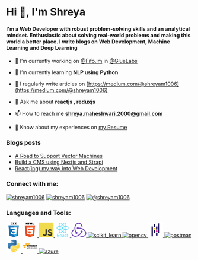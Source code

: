 <h1 >Hi 👋, I'm Shreya</h1>
<h4 >I'm a Web Developer with robust problem-solving skills and an analytical mindset. Enthusiastic about solving real-world problems and making this world a better place. I write blogs on Web Development, Machine Learning and Deep Learning </h4>

- 🔭 I’m currently working on [@Fifo.im](https://fifo.im/home) in [@GlueLabs](https://www.gluelabs.com)

- 🌱 I’m currently learning **NLP using Python**

- 📝 I regularly write articles on [https://medium.com/@shreyam1006](https://medium.com/@shreyam1006)

- 💬 Ask me about **reactjs , reduxjs**

- 📫 How to reach me **shreya.maheshwari.2000@gmail.com**

- 📄 Know about my experiences on [my Resume](https://drive.google.com/file/d/1oN0fziu2LaINLgH8ygOfbxQAK5Inule7/view?usp=sharing)

### Blogs posts
<!-- BLOG-POST-LIST:START -->
- [A Road to Support Vector Machines](https://medium.com/@shreyam1006/a-road-to-support-vector-machines-bfb22727c2d4)
- [Build a CMS using Nextjs and Strapi](https://medium.com/@shreyam1006/build-a-cms-using-strapi-and-next-js-2ac1ba4ce1ff)
- [React(ing) my way into Web Development](https://medium.com/@shreyam1006/react-ing-my-way-into-web-development-fe0bebd5cc46)
<!-- BLOG-POST-LIST:END -->

<h3 align="left">Connect with me:</h3>
<p align="left">
<a href="https://twitter.com/shreyam1006" target="blank"><img align="center" src="https://raw.githubusercontent.com/rahuldkjain/github-profile-readme-generator/master/src/images/icons/Social/twitter.svg" alt="shreyam1006" height="30" width="40" /></a>
<a href="https://linkedin.com/in/shreyam1006" target="blank"><img align="center" src="https://raw.githubusercontent.com/rahuldkjain/github-profile-readme-generator/master/src/images/icons/Social/linked-in-alt.svg" alt="shreyam1006" height="30" width="40" /></a>
<a href="https://medium.com/@shreyam1006" target="blank"><img align="center" src="https://raw.githubusercontent.com/rahuldkjain/github-profile-readme-generator/master/src/images/icons/Social/medium.svg" alt="@shreyam1006" height="30" width="40" /></a>
</p>

<h3 align="left">Languages and Tools:</h3>
<p align="left">  <img src="https://raw.githubusercontent.com/devicons/devicon/master/icons/css3/css3-original-wordmark.svg" alt="css3" width="40" height="40"/> </a> <a href="https://www.w3.org/html/" target="_blank" rel="noreferrer"> <img src="https://raw.githubusercontent.com/devicons/devicon/master/icons/html5/html5-original-wordmark.svg" alt="html5" width="40" height="40"/> </a> <a href="https://developer.mozilla.org/en-US/docs/Web/JavaScript" target="_blank" rel="noreferrer"> <img src="https://raw.githubusercontent.com/devicons/devicon/master/icons/javascript/javascript-original.svg" alt="javascript" width="40" height="40"/> </a> <a href="https://reactjs.org/" target="_blank" rel="noreferrer"> <img src="https://raw.githubusercontent.com/devicons/devicon/master/icons/react/react-original-wordmark.svg" alt="react" width="40" height="40"/> </a> <a href="https://redux.js.org" target="_blank" rel="noreferrer"> <img src="https://raw.githubusercontent.com/devicons/devicon/master/icons/redux/redux-original.svg" alt="redux" width="40" height="40"/> </a> <a href="https://scikit-learn.org/" target="_blank" rel="noreferrer"> <img src="https://upload.wikimedia.org/wikipedia/commons/0/05/Scikit_learn_logo_small.svg" alt="scikit_learn" width="40" height="40"/> </a> 
 <a href="https://opencv.org/" target="_blank" rel="noreferrer"> <img src="https://www.vectorlogo.zone/logos/opencv/opencv-icon.svg" alt="opencv" width="40" height="40"/> </a> <a href="https://pandas.pydata.org/" target="_blank" rel="noreferrer"> <img src="https://raw.githubusercontent.com/devicons/devicon/2ae2a900d2f041da66e950e4d48052658d850630/icons/pandas/pandas-original.svg" alt="pandas" width="40" height="40"/> </a> <a href="https://postman.com" target="_blank" rel="noreferrer"> <img src="https://www.vectorlogo.zone/logos/getpostman/getpostman-icon.svg" alt="postman" width="40" height="40"/> </a> <a href="https://www.python.org" target="_blank" rel="noreferrer"> <img src="https://raw.githubusercontent.com/devicons/devicon/master/icons/python/python-original.svg" alt="python" width="40" height="40"/> </a>
<a href="https://aws.amazon.com" target="_blank" rel="noreferrer"> <img src="https://raw.githubusercontent.com/devicons/devicon/master/icons/amazonwebservices/amazonwebservices-original-wordmark.svg" alt="aws" width="40" height="40"/> </a> <a href="https://azure.microsoft.com/en-in/" target="_blank" rel="noreferrer"> <img src="https://www.vectorlogo.zone/logos/microsoft_azure/microsoft_azure-icon.svg" alt="azure" width="40" height="40"/> </a> <a href="https://www.w3schools.com/css/" target="_blank" rel="noreferrer"></p>


